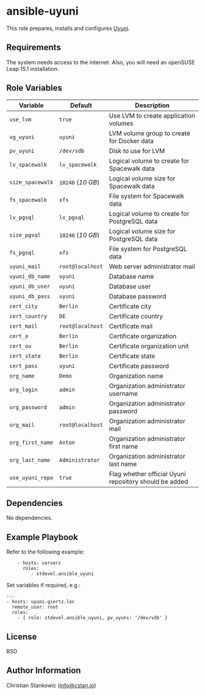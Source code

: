 ansible-uyuni
=============

This role prepares, installs and configures [Uyuni](https://uyuni-project.org).

Requirements
------------

The system needs access to the internet. Also, you will need an openSUSE Leap 15.1 installation.

Role Variables
--------------

| Variable | Default | Description |
| -------- | ------- | ----------- |
| `use_lvm` | `true` | Use LVM to create application volumes |
| `vg_uyuni` | `uyuni` | LVM volume group to create for Docker data |
| `pv_uyuni` | `/dev/sdb` | Disk to use for LVM |
| `lv_spacewalk` | `lv_spacewalk` | Logical volume to create for Spacewalk data |
| `size_spacewalk` | `10240` (*10 GB*) | Logical volume size for Spacewalk data |
| `fs_spacewalk` | `xfs` | File system for Spacewalk data |
| `lv_pgsql` | `lv_pgsql` | Logical volume to create for PostgreSQL data |
| `size_pgsql` | `10240` (*10 GB*) | Logical volume size for PostgreSQL data |
| `fs_pgsql` | `xfs` | File system for PostgreSQL data |
| `uyuni_mail` | `root@localhost` | Web server administrator mail |
| `uyuni_db_name` | `uyuni` | Database name |
| `uyuni_db_user` | `uyuni` | Database user |
| `uyuni_db_pass` | `uyuni` | Database password |
| `cert_city` | `Berlin` | Certificate city |
| `cert_country` | `DE` | Certificate country |
| `cert_mail` | `root@localhost` | Certificate mail |
| `cert_o` | `Berlin` | Certificate organization |
| `cert_ou` | `Berlin` | Certificate organization unit |
| `cert_state` | `Berlin` | Certificate state |
| `cert_pass` | `uyuni` | Certificate password |
| `org_name` | `Demo` | Organization name |
| `org_login` | `admin` | Organization administrator username |
| `org_password` | `admin` | Organization administrator password |
| `org_mail` | `root@localhost` | Organization administrator mail |
| `org_first_name`| `Anton` | Organization administrator first name |
| `org_last_name`| `Administrator` | Organization administrator last name |
| `use_uyuni_repo` | `true` | Flag whether official Uyuni repository should be added |

Dependencies
------------

No dependencies.

Example Playbook
----------------

Refer to the following example:

```
    - hosts: servers
      roles:
         - stdevel.ansible_uyuni
```

Set variables if required, e.g.:
```
---
- hosts: uyuni.giertz.loc
  remote_user: root
  roles:
    - { role: stdevel.ansible_uyuni, pv_uyuni: '/dev/vdb' }
```

License
-------

BSD

Author Information
------------------

Christian Stankowic (info@cstan.io)

